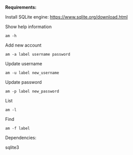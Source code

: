 **Requirements:**

Install SQLite engine: https://www.sqlite.org/download.html

Show help information
```
am -h
```

Add new account
```
am -a label username password
```
Update username
```
am -u label new_username
```
Update password
```
am -p label new_password
```
List
```
am -l
```
Find
```
am -f label
```

Dependencies:

sqlite3
